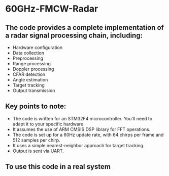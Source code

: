 # 60GHz-FMCW-Radar

## The code provides a complete implementation of a radar signal processing chain, including:
- Hardware configuration
- Data collection
- Preprocessing
- Range processing
- Doppler processing
- CFAR detection
- Angle estimation
- Target tracking
- Output transmission

## Key points to note:
- The code is written for an STM32F4 microcontroller. You'll need to adapt it to your specific hardware.
- It assumes the use of ARM CMSIS DSP library for FFT operations.
- The code is set up for a 60Hz update rate, with 64 chirps per frame and 512 samples per chirp.
- It uses a simple nearest-neighbor approach for target tracking.
- Output is sent via UART.

## To use this code in a real system

